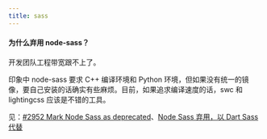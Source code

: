 ```yaml
---
title: sass
---
```


#### 为什么弃用 node-sass？

开发团队工程带宽跟不上了。

印象中 node-sass 要求 C++ 编译环境和 Python 环境，但如果没有统一的镜像，要自己安装的话确实有些麻烦。目前，如果追求编译速度的话，swc 和 lightingcss 应该是不错的工具。

见：[#2952 Mark Node Sass as deprecated](https://github.com/sass/node-sass/issues/2952)、[Node Sass 弃用，以 Dart Sass 代替](https://zhuanlan.zhihu.com/p/269296061)
